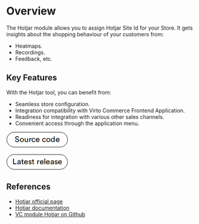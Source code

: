 # Overview

The Hotjar module allows you to assign Hotjar Site Id for your Store. It gets insights about the shopping behaviour of your customers from:

* Heatmaps. 
* Recordings.
* Feedback, etc.

## Key Features

With the Hotjar tool, you can benefit from:

- Seamless store configuration.
- Integration compatibility with Virto Commerce Frontend Application.
- Readiness for integration with various other sales channels.
- Convenient access through the application menu.

[![Source code](media/source_code.png)](https://github.com/VirtoCommerce/vc-module-hotjar)

[![Latest release](media/latest_release.png)](https://github.com/VirtoCommerce/vc-module-hotjar/releases)


## References

* [Hotjar official page](https://www.hotjar.com/)
* [Hotjar documentation](https://help.hotjar.com/hc/en-us)
* [VC module Hotjar on Github](https://github.com/VirtoCommerce/vc-module-hotjar/blob/dev/docs/index.md) 


